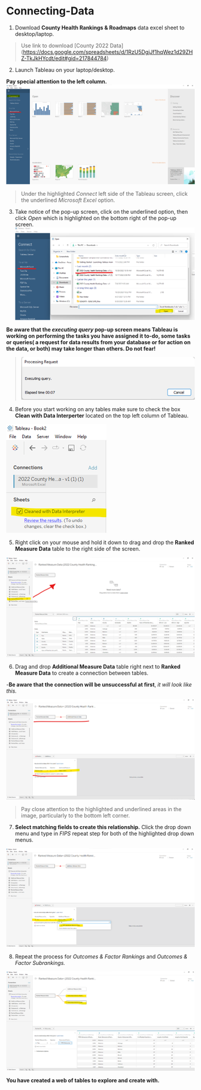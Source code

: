# Connecting-Data
1. Download **County Health Rankings & Roadmaps** data excel sheet to desktop/laptop.

>Use link to download [County 2022 Data] (https://docs.google.com/spreadsheets/d/1RzU5DgjJf1hqWez1d29ZHZ-TkJkHYcdt/edit#gid=217844784)
2. Launch Tableau on your laptop/desktop.

**Pay special attention to the left column.** 
![Tableau Connect](https://github.com/yassminarlen/Connecting-Data/blob/main/Connecting%20Data.png?raw=true.png)

>Under the highlighted *Connect* left side of the Tableau screen, click the underlined *Microsoft Excel* option. 

3. Take notice of the pop-up screen, click on the underlined option, then click *Open* which is highlighted on the bottom right of the pop-up screen.
![Connect Excel Sheet](https://github.com/yassminarlen/Connecting-Data/blob/main/Connecting%20Excel%20Sheet.png?raw=true.png)

**Be aware that the *executing query* pop-up screen means Tableau is working on performing the tasks you have assigned it to-do, some tasks or queries( a request for data results from your database or for action on the data, or both) may take longer than others. Do not fear!**

>![Executing Query](https://github.com/yassminarlen/Connecting-Data/blob/main/executing%20query.png?raw=true.png)

4. Before you start working on any tables make sure to check the box **Clean with Data Interperter** located on the top left column of Tableau.

![Clean Data](https://github.com/yassminarlen/Connecting-Data/blob/main/Clean%20with%20Data%20Int.png?raw=true.png)

5. Right click on your mouse and hold it down to drag and drop the **Ranked Measure Data** table to the right side of the screen. 

![Drag and Drop](https://github.com/yassminarlen/Connecting-Data/blob/main/drag%20and%20drop.png?raw=true.png)

6. Drag and drop **Additional Measure Data** table right next to **Ranked Measure Data** to create a connection between tables.

 -**Be aware that the connection will be unsuccessful at first**, *it will look like this.*
 
![First Attempt at Connection](https://github.com/yassminarlen/Connecting-Data/blob/main/First%20attempt%20at%20connection.png?raw=true.png)

>Pay close attention to the highlighted and underlined areas in the image, particularly to the bottom left corner. 

7. **Select matching fields to create this relationship.** Click the drop down menu and type in *FIPS* repeat step for both of the highlighted drop down menus. 

![Matching Fields](https://github.com/yassminarlen/Connecting-Data/blob/main/Matching%20Fields.png?raw=true.png)

8. Repeat the process for *Outcomes & Factor Rankings* and *Outcomes & Factor Subrankings.*

![Repeat for Outcomes-Subrankings](https://github.com/yassminarlen/Connecting-Data/blob/main/Repeating%20for%20Outcomes.png?raw=true.png)

**You have created a web of tables to explore and create with.** 
